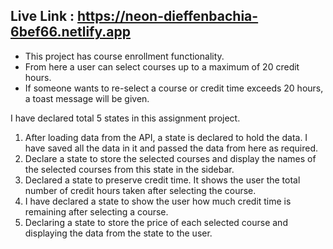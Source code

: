 ## Live Link : https://neon-dieffenbachia-6bef66.netlify.app
+ This project has course enrollment functionality.
+ From here a user can select courses up to a maximum of 20 credit hours.
+ If someone wants to re-select a course or credit time exceeds 20 hours, a toast message will be given.



I have declared total 5 states in this assignment project.

1. After loading data from the API, a state is declared to hold the data. I have saved all the data in it and passed the data from here as required.
2. Declare a state to store the selected courses and display the names of the selected courses from this state in the sidebar.
3. Declared a state to preserve credit time. It shows the user the total number of credit hours taken after selecting the course.
4. I have declared a state to show the user how much credit time is remaining after selecting a course.
5. Declaring a state to store the price of each selected course and displaying the data from the state to the user.
